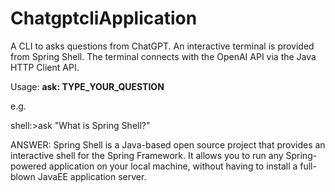 # ChatgptcliApplication
A CLI to asks questions from ChatGPT. An interactive terminal is provided from Spring Shell. The terminal connects with the OpenAI API via the Java HTTP Client API.

Usage: **ask: TYPE_YOUR_QUESTION**

e.g. 

shell:>ask "What is Spring Shell?"

ANSWER: Spring Shell is a Java-based open source project that provides an interactive shell for the Spring Framework. It allows you to run any Spring-powered application on your local machine, without having to install a full-blown JavaEE application server.

